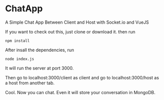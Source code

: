 # ChatApp
A Simple Chat App Between Client and Host with Socket.io and VueJS

If you want to check out this, just clone or download it.
then run 

<code>npm install</code>

After insall the dependencies, run

<code>node index.js</code>

It will run the server at port 3000.

Then go to localhost:3000/client as client and go to localhost:3000/host as a host from another tab.

Cool. Now you can chat. Even it will store your conversation in MongoDB.


